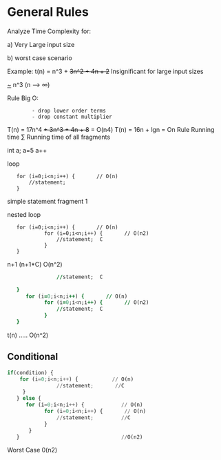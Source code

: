 # General Rules


Analyze Time Complexity for:

 a) Very Large input size

 b) worst case scenario


 Example: 
 t(n) = n^3 + ~~3n^2 + 4n + 2~~
              Insignificant for large input sizes

<u>~</u> n^3  (n --> ∞)



Rule Big O: 

            - drop lower order terms
            - drop constant multiplier

T(n) = 17n^4 ~~+ 3n^3 + 4n + 8~~  = O(n4)
T(n) = 16n + lgn = On
Rule Running time
   ∑ Running time of all fragments
   
   int a;
   a=5 
   a++

loop
```
   for (i=0;i<n;i++) {       // O(n)
       //statement;
   }
```
simple statement fragment 1


nested loop 
```
   for (i=0;i<n;i++) {       // O(n)
            for (i=0;i<n;i++) {       // O(n2)
                //statement;  C
            }
   }
```
 n+1 (n+1*C)  O(n^2)


```   for (i=0;i<n;i++) {       // O(n)
                //statement;  C
            
   }
      for (i=0;i<n;i++) {       // O(n)
            for (i=0;i<n;i++) {       // O(n2)
                //statement;  C
            }
   }
```

t(n) ..... O(n^2)


## Conditional 
```py
if(condition) {
    for (i=0;i<n;i++) {           // O(n)
                //statement;       //C        
     } 
   } else {
      for (i=0;i<n;i++) {            // O(n)  
            for (i=0;i<n;i++) {       // O(n)
                //statement;         //C
            }
       }
   }                                 //O(n2)
```
Worst Case 0(n2)